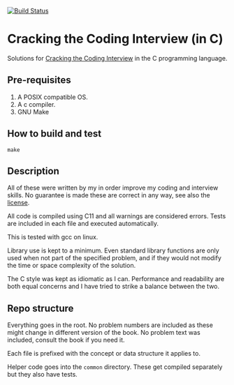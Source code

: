 [![Build Status](https://api.travis-ci.org/mariusfeteanu/cci.svg?branch=master)](https://travis-ci.org/mariusfeteanu/cci)

# Cracking the Coding Interview (in C)

Solutions for [Cracking the Coding Interview](http://www.amazon.com/Cracking-Coding-Interview-6th-Edition/dp/0984782850) in the C programming language.

## Pre-requisites
1. A POSIX compatible OS.
2. A c compiler.
3. GNU Make

## How to build and test

`make`

## Description

All of these were written by my in order improve my coding and interview skills. No guarantee is made these are correct in any way, see also the [license](LICENSE).

All code is compiled using C11 and all warnings are considered errors. Tests are included in each file and executed automatically.

This is tested with gcc on linux.

Library use is kept to a minimum. Even standard library functions are only used when not part of the specified problem, and if they would not modify the time or space complexity of the solution.

The C style was kept as idiomatic as I can. Performance and readability are both equal concerns and I have tried to strike a balance between the two.

## Repo structure

Everything goes in the root. No problem numbers are included as these might change in different version of the book. No problem text was included, consult the book if you need it.

Each file is prefixed with the concept or data structure it applies to.

Helper code goes into the `common` directory. These get compiled separately but they also have tests.
